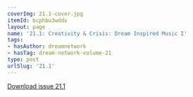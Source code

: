 ```yaml
---
coverImg: 21.1-cover.jpg
itemId: bcphbu3wddv
layout: page
name: '21.1: Creativity & Crisis: Dream Inspired Music I'
tags:
- hasAuthor: dreamnetwork
- hasTag: dream-network-volume-21
type: post
urlSlug: '21.1'
---
```

<a href="../files/pdfs/Volume_21/21.1_music_crisis_I.pdf" download="">Download issue 21.1</a>